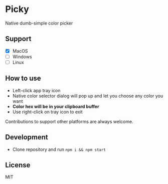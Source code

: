 # Picky
Native dumb-simple color picker

## Support
- [x] MacOS
- [ ] Windows
- [ ] Linux

## How to use
- Left-click app tray icon
- Native color selector dialog will pop up and let you choose any color you want
- **Color hex will be in your clipboard buffer**
- Use right-click on tray icon to exit

Contributions to support other platforms are always welcome.

## Development
- Clone repository and run `npm i && npm start`

## License
MIT

